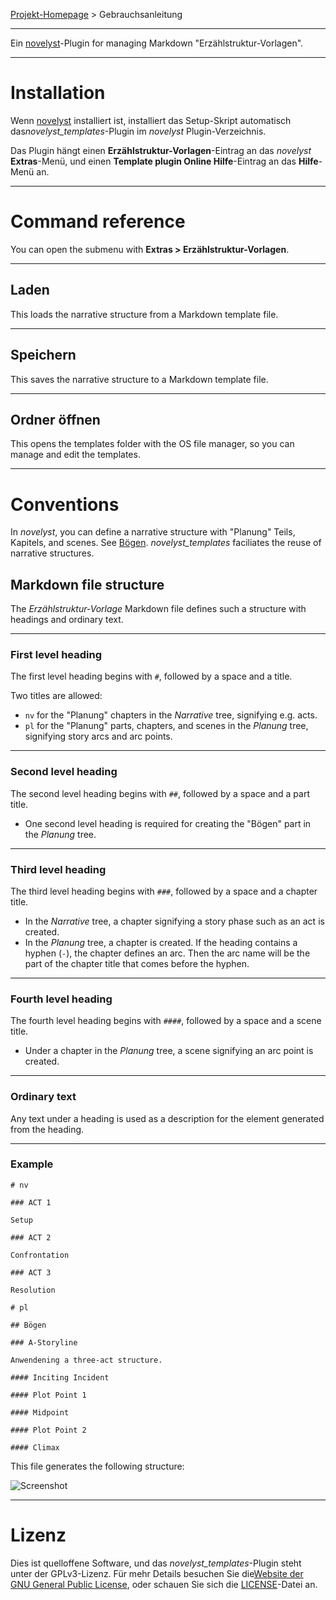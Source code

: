 [Projekt-Homepage](https://peter88213.github.io/novelyst_templates) > Gebrauchsanleitung

--- 

Ein [novelyst](https://peter88213.github.io/novelyst/)-Plugin for managing Markdown "Erzählstruktur-Vorlagen". 

---

# Installation

Wenn [novelyst](https://peter88213.github.io/novelyst/) installiert ist, installiert das Setup-Skript automatisch das*novelyst_templates*-Plugin im *novelyst* Plugin-Verzeichnis.

Das Plugin hängt einen **Erzählstruktur-Vorlagen**-Eintrag an das *novelyst* **Extras**-Menü, und einen **Template plugin Online Hilfe**-Eintrag an das **Hilfe**-Menü an. 

---

# Command reference

You can open the submenu with **Extras > Erzählstruktur-Vorlagen**.

---

## Laden

This loads the narrative structure from a Markdown template file. 

---

## Speichern

This saves the narrative structure to a Markdown template file. 

---

## Ordner öffnen

This opens the templates folder with the OS file manager, so you can manage and edit the templates. 

---

# Conventions

In *novelyst*, you can define a narrative structure with "Planung" Teils, Kapitels, and scenes. See [Bögen](https://peter88213.github.io/novelyst/help/arcs). *novelyst_templates* faciliates the reuse of narrative structures.

## Markdown file structure

The *Erzählstruktur-Vorlage* Markdown file defines such a structure with headings and ordinary text.

---

### First level heading

The first level heading begins with `#`, followed by a space and a title. 

Two titles are allowed:
- `nv` for the "Planung" chapters in the *Narrative* tree, signifying e.g. acts.
- `pl` for the "Planung" parts, chapters, and scenes in the *Planung* tree, signifying story arcs and arc points.

---

### Second level heading

The second level heading begins with `##`, followed by a space and a part title. 

- One second level heading is required for creating the "Bögen" part in the *Planung* tree.

---

### Third level heading

The third level heading begins with `###`, followed by a space and a chapter title. 

- In the *Narrative* tree, a chapter signifying a story phase such as an act is created. 
- In the *Planung* tree, a chapter is created. If the heading contains a hyphen (`-`), the chapter defines an arc. Then the arc name will be the part of the chapter title that comes before the hyphen.

---

### Fourth level heading

The fourth level heading begins with `####`, followed by a space and a scene title. 

- Under a chapter in the *Planung* tree, a scene signifying an arc point is created.

---

### Ordinary text

Any text under a heading is used as a description for the element generated from the heading.

---

### Example

```
# nv

### ACT 1

Setup

### ACT 2

Confrontation

### ACT 3

Resolution

# pl

## Bögen

### A-Storyline

Anwendening a three-act structure.

#### Inciting Incident

#### Plot Point 1

#### Midpoint

#### Plot Point 2

#### Climax

```

This file generates the following structure:

![Screenshot](Screenshots/structure01.png)

---

# Lizenz

Dies ist quelloffene Software, und das *novelyst_templates*-Plugin steht unter der GPLv3-Lizenz. Für mehr Details besuchen Sie die[Website der GNU General Public License](https://www.gnu.org/licenses/gpl-3.0.de.html), oder schauen Sie sich die [LICENSE](https://github.com/peter88213/novelyst_templates/blob/main/LICENSE)-Datei an.
